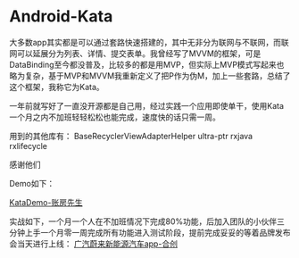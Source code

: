 # Android-Kata
大多数app其实都是可以通过套路快速搭建的，其中无非分为联网与不联网，而联网可以延展分为列表、详情、提交表单。我曾经写了MVVM的框架，可是DataBinding至今都没普及，比较多的都是用MVP，但实际上MVP模式写起来也略为复杂，基于MVP和MVVM我重新定义了把P作为伪M，加上一些套路，总结了这个框架，我称它为Kata。

一年前就写好了一直没开源都是自己用，经过实践一个应用即使单干，使用Kata一个月之内不加班轻轻松松也能完成，速度快的话只需一周。

用到的其他库有：
BaseRecyclerViewAdapterHelper
ultra-ptr
rxjava
rxlifecycle

感谢他们

Demo如下：

[KataDemo-账房先生](https://github.com/saiwu-bigkoo/KataDemo-androidlite)

实战如下，一个月一个人在不加班情况下完成80%功能，后加入团队的小伙伴三分钟上手一个月零一周完成所有功能进入测试阶段，提前完成妥妥的等着品牌发布会当天进行上线：
[广汽蔚来新能源汽车app-合创](https://a.app.qq.com/o/simple.jsp?pkgname=com.gac.nioapp)